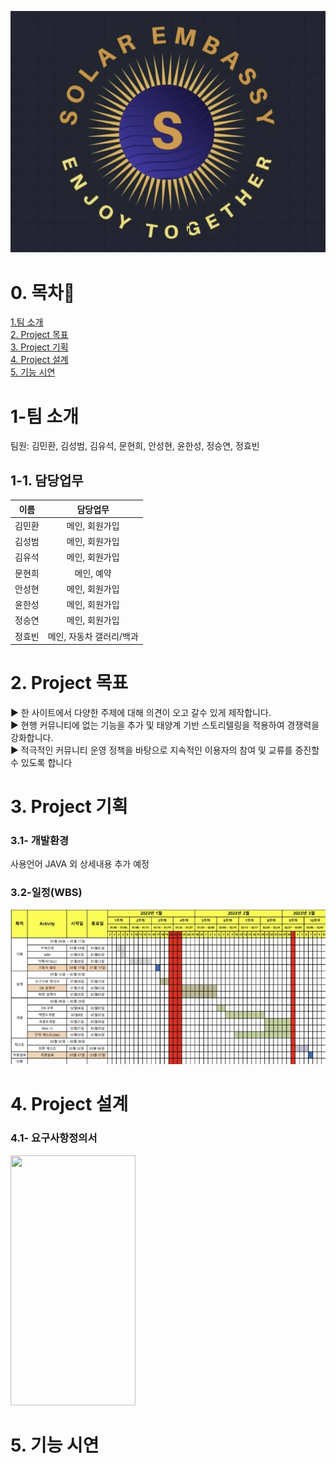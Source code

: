 ![포스터](https://github.com/MOONHYUNHEE/markdown_20230127/blob/main/doc/%EC%BA%A1%EC%B2%982.jpg)  

# 0. 목차:link:  
[1.팀 소개](#1-팀-소개)  
[2. Project 목표](#2-Project-목표)   
[3. Project 기획](#3-Project-기획)  
[4. Project 설계](#4-Project-설계)  
[5. 기능 시연](#5-기능-시연)  
    
# 1-팀 소개 
팀원: 김민환, 김성범, 김유석, 문현희, 안성현, 윤한성, 정승연, 정효빈
  
## 1-1. 담당업무 
|이름|담당업무|
|:---------:|:------------:|
|김민환     |메인, 회원가입 |
|김성범     |메인, 회원가입 |
|김유석     |메인, 회원가입 |
|문현희     |메인, 예약     |
|안성현     |메인, 회원가입 |
|윤한성     |메인, 회원가입 |
|정승연     |메인, 회원가입 |
|정효빈     |메인, 자동차 갤러리/백과 |

# 2. Project 목표
▶️ 한 사이트에서 다양한 주제에 대해 의견이 오고 갈수 있게 제작합니다.  
▶️ 현행 커뮤니티에 없는 기능을 추가 및 태양계 기반 스토리텔링을 적용하여 경쟁력을 강화합니다.   
▶️ 적극적인 커뮤니티 운영 정책을 바탕으로 지속적인 이용자의 참여 및 교류를 증진할 수 있도록 합니다

# 3. Project 기획
   ### 3.1- 개발환경 
   사용언어 JAVA 외 상세내용 추가 예정   
   
   ### 3.2-일정(WBS)  
   ![WBS](https://github.com/MOONHYUNHEE/markdown_20230127/blob/main/doc/wbs.jpg)  
   
# 4. Project 설계 
   ### 4.1- 요구사항정의서 
   <img src="https://user-images.githubusercontent.com/119906623/215012951-7e4634f7-908a-4535-a0e3-98fc6ab94410.png" width="200" height="400"/>

# 5. 기능 시연
